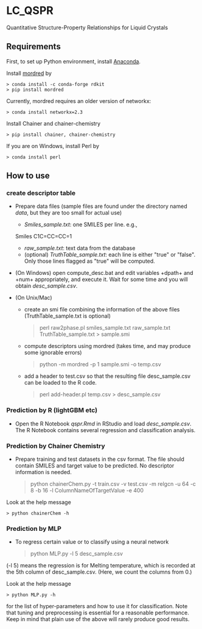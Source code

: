 # LC_QSPR
Quantitative Structure-Property Relationships for Liquid Crystals

## Requirements
First, to set up Python environment, install [Anaconda](https://www.anaconda.com/products/individual).

Install [mordred](https://github.com/mordred-descriptor/mordred) by

    > conda install -c conda-forge rdkit
    > pip install mordred

Currently, mordred requires an older version of networkx:

    > conda install networkx=2.3

Install Chainer and chainer-chemistry

    > pip install chainer, chainer-chemistry


If you are on Windows, install Perl by

    > conda install perl

## How to use
### create descriptor table
- Prepare data files (sample files are found under the directory named *data*, but they are too small for actual use)
    - *Smiles_sample.txt*: one SMILES per line. e.g., 

    Smiles	C1C=CC=CC=1

    - *raw_sample.txt*: text data from the database
    - (optional) *TruthTable_sample.txt*: each line is either "true" or "false". Only those lines flagged as "true" will be computed.

- (On Windows) open compute_desc.bat and edit variables +dpath+ and +num+ appropriately,
and execute it. Wait for some time and you will obtain *desc_sample.csv*.

- (On Unix/Mac)
    - create an smi file combining the information of the above files (TruthTable_sample.txt is optional)
        > perl raw2phase.pl smiles_sample.txt raw_sample.txt TruthTable_sample.txt > sample.smi

     - compute descriptors using mordred (takes time, and may produce some ignorable errors)

        > python -m mordred -p 1 sample.smi -o temp.csv

     - add a header to test.csv so that the resulting file desc_sample.csv can be loaded to the R code.

        > perl add-header.pl temp.csv > desc_sample.csv



### Prediction by R (lightGBM etc)

- Open the R Notebook *qspr.Rmd* in RStudio and load *desc_sample.csv*. 
The R Notebook contains several regression and classification analysis.

### Prediction by Chainer Chemistry
- Prepare training and test datasets in the csv format. The file should contain SMILES and target value to be predicted. No descriptor information is needed. 

    > python chainerChem.py -t train.csv -v test.csv -m relgcn -u 64 -c 8 -b 16 -l ColumnNameOfTargetValue -e 400

Look at the help message

    > python chainerChem -h


### Prediction by MLP
- To regress certain value or to classify using a neural network

    > python MLP.py -l 5 desc_sample.csv

(-l 5) means the regression is for Melting temperature, which is recorded at the 5th column of desc_sample.csv.
(Here, we count the columns from 0.)

Look at the help message

    > python MLP.py -h

for the list of hyper-parameters and how to use it for classification.
Note that tuning and preprocessing is essential for a reasonable performance.
Keep in mind that plain use of the above will rarely produce good results.


